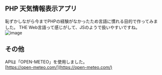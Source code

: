## PHP 天気情報表示アプリ

恥ずかしながら今までPHPの経験がなかったため言語に慣れる目的で作ってみました。
THE Web言語って感じがして、JSのようで扱いやすいですね。
![image](https://github.com/user-attachments/assets/9c2d127a-c3b0-42e8-a9eb-946a640f03bb)


## その他

APIは「OPEN-METEO」を使用しました。  
[https://open-meteo.com/](https://open-meteo.com/)
